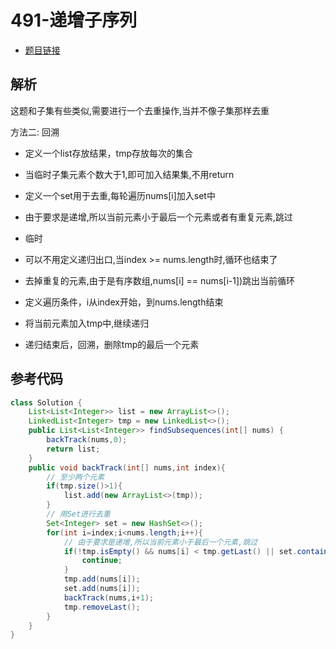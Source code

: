 # 491-递增子序列 

- [题目链接](https://leetcode-cn.com/problems/subsets-ii/)

## 解析

这题和子集有些类似,需要进行一个去重操作,当并不像子集那样去重

方法二: 回溯
- 定义一个list存放结果，tmp存放每次的集合
- 当临时子集元素个数大于1,即可加入结果集,不用return
- 定义一个set用于去重,每轮遍历nums[i]加入set中
- 由于要求是递增,所以当前元素小于最后一个元素或者有重复元素,跳过
- 临时

- 可以不用定义递归出口,当index >= nums.length时,循环也结束了
- 去掉重复的元素,由于是有序数组,nums[i] == nums[i-1])跳出当前循环
- 定义遍历条件，i从index开始，到nums.length结束
- 将当前元素加入tmp中,继续递归
- 递归结束后，回溯，删除tmp的最后一个元素


## 参考代码
```Java
class Solution {
    List<List<Integer>> list = new ArrayList<>();
    LinkedList<Integer> tmp = new LinkedList<>();
    public List<List<Integer>> findSubsequences(int[] nums) {
        backTrack(nums,0);
        return list;
    }
    public void backTrack(int[] nums,int index){
        // 至少两个元素
        if(tmp.size()>1){
            list.add(new ArrayList<>(tmp));
        }
        // 用Set进行去重
        Set<Integer> set = new HashSet<>();
        for(int i=index;i<nums.length;i++){
            // 由于要求是递增,所以当前元素小于最后一个元素,跳过
            if(!tmp.isEmpty() && nums[i] < tmp.getLast() || set.contains(nums[i])){
                continue;
            }
            tmp.add(nums[i]);
            set.add(nums[i]);
            backTrack(nums,i+1);
            tmp.removeLast();
        }
    }
}
```
